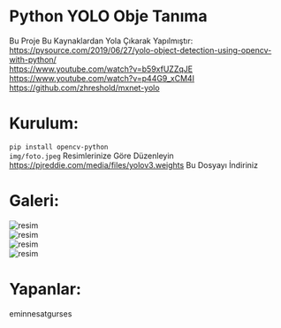 # Python YOLO Obje Tanıma
Bu Proje Bu Kaynaklardan Yola Çıkarak Yapılmıştır:<br>
https://pysource.com/2019/06/27/yolo-object-detection-using-opencv-with-python/<br>
https://www.youtube.com/watch?v=b59xfUZZqJE<br>
https://www.youtube.com/watch?v=p44G9_xCM4I<br>
https://github.com/zhreshold/mxnet-yolo<br>
# Kurulum:
```pip install opencv-python```<br>
```img/foto.jpeg``` Resimlerinize Göre Düzenleyin<br>
https://pjreddie.com/media/files/yolov3.weights Bu Dosyayı İndiriniz<br>
# Galeri:
![resim](img/1.PNG)<br>
![resim](img/2.png)<br>
![resim](img/3.png)<br>
![resim](img/4.png)<br>

# Yapanlar:
eminnesatgurses
